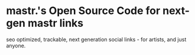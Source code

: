 # mastr.'s Open Source Code for next-gen mastr links

seo optimized, trackable, next generation social links - for artists, and just anyone.